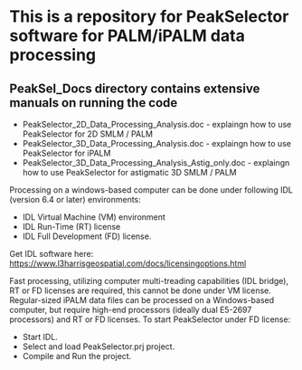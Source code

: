 # This is a repository for PeakSelector software for PALM/iPALM data processing

## PeakSel_Docs directory contains extensive manuals on running the code
- PeakSelector_2D_Data_Processing_Analysis.doc   - explaingn how to use PeakSelector for 2D SMLM / PALM
- PeakSelector_3D_Data_Processing_Analysis.doc   - explaingn how to use PeakSelector for iPALM
- PeakSelector_3D_Data_Processing_Analysis_Astig_only.doc   - explaingn how to use PeakSelector for astigmatic 3D SMLM / PALM


Processing on a windows-based computer can be done under following IDL (version 6.4 or later) environments:
- IDL Virtual Machine (VM) environment
- IDL Run-Time (RT) license
- IDL Full Development (FD) license.

Get IDL software here:
https://www.l3harrisgeospatial.com/docs/licensingoptions.html


Fast processing, utilizing computer multi-treading capabilities (IDL bridge), RT or FD licenses are required, this cannot be done under VM license. 
Regular-sized iPALM data files can be processed on a Windows-based computer, but require high-end processors (ideally dual E5-2697 processors) and RT or FD licenses.
To start PeakSelector under FD license:
- Start IDL.
- Select and load PeakSelector.prj project.
- Compile and Run the project.
